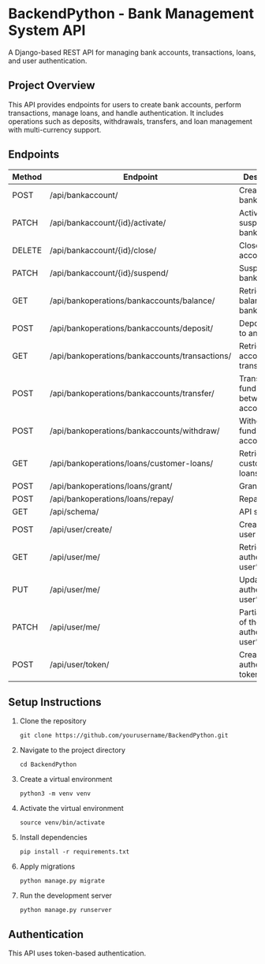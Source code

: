 <!DOCTYPE html>
<html lang="en">
<head>
    <meta charset="UTF-8">
    <meta name="viewport" content="width=device-width, initial-scale=1.0">
</head>
<body>

<h1>BackendPython - Bank Management System API</h1>

<p>A Django-based REST API for managing bank accounts, transactions, loans, and user authentication.</p>

<h2>Project Overview</h2>
<p>This API provides endpoints for users to create bank accounts, perform transactions, manage loans, and handle authentication. It includes operations such as deposits, withdrawals, transfers, and loan management with multi-currency support.</p>

<h2>Endpoints</h2>
<table>
    <thead>
        <tr>
            <th>Method</th>
            <th>Endpoint</th>
            <th>Description</th>
        </tr>
    </thead>
    <tbody>
        <tr><td>POST</td><td>/api/bankaccount/</td><td>Create a new bank account</td></tr>
        <tr><td>PATCH</td><td>/api/bankaccount/{id}/activate/</td><td>Activate a suspended bank account</td></tr>
        <tr><td>DELETE</td><td>/api/bankaccount/{id}/close/</td><td>Close a bank account</td></tr>
        <tr><td>PATCH</td><td>/api/bankaccount/{id}/suspend/</td><td>Suspend a bank account</td></tr>
        <tr><td>GET</td><td>/api/bankoperations/bankaccounts/balance/</td><td>Retrieve balance of a bank account</td></tr>
        <tr><td>POST</td><td>/api/bankoperations/bankaccounts/deposit/</td><td>Deposit funds to an account</td></tr>
        <tr><td>GET</td><td>/api/bankoperations/bankaccounts/transactions/</td><td>Retrieve account transactions</td></tr>
        <tr><td>POST</td><td>/api/bankoperations/bankaccounts/transfer/</td><td>Transfer funds between accounts</td></tr>
        <tr><td>POST</td><td>/api/bankoperations/bankaccounts/withdraw/</td><td>Withdraw funds from an account</td></tr>
        <tr><td>GET</td><td>/api/bankoperations/loans/customer-loans/</td><td>Retrieve customer loans</td></tr>
        <tr><td>POST</td><td>/api/bankoperations/loans/grant/</td><td>Grant a loan</td></tr>
        <tr><td>POST</td><td>/api/bankoperations/loans/repay/</td><td>Repay a loan</td></tr>
        <tr><td>GET</td><td>/api/schema/</td><td>API schema</td></tr>
        <tr><td>POST</td><td>/api/user/create/</td><td>Create a new user</td></tr>
        <tr><td>GET</td><td>/api/user/me/</td><td>Retrieve the authenticated user’s details</td></tr>
        <tr><td>PUT</td><td>/api/user/me/</td><td>Update the authenticated user’s details</td></tr>
        <tr><td>PATCH</td><td>/api/user/me/</td><td>Partial update of the authenticated user’s details</td></tr>
        <tr><td>POST</td><td>/api/user/token/</td><td>Create a new authentication token</td></tr>
    </tbody>
</table>

<h2>Setup Instructions</h2>
<ol>
    <li>Clone the repository</li>
    <pre><code>git clone https://github.com/yourusername/BackendPython.git</code></pre>
    <li>Navigate to the project directory</li>
    <pre><code>cd BackendPython</code></pre>
    <li>Create a virtual environment</li>
    <pre><code>python3 -m venv venv</code></pre>
    <li>Activate the virtual environment</li>
    <pre><code>source venv/bin/activate</code></pre>
    <li>Install dependencies</li>
    <pre><code>pip install -r requirements.txt</code></pre>
    <li>Apply migrations</li>
    <pre><code>python manage.py migrate</code></pre>
    <li>Run the development server</li>
    <pre><code>python manage.py runserver</code></pre>
</ol>

<h2>Authentication</h2>
<p>This API uses token-based authentication. 



</body>
</html>

